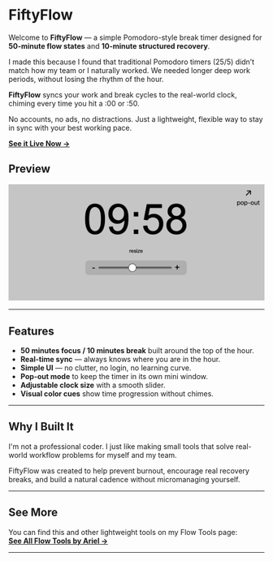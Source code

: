 # FiftyFlow

Welcome to **FiftyFlow** — a simple Pomodoro-style break timer designed for **50-minute flow states** and **10-minute structured recovery**.

I made this because I found that traditional Pomodoro timers (25/5) didn’t match how my team or I naturally worked. We needed longer deep work periods, without losing the rhythm of the hour.

**FiftyFlow** syncs your work and break cycles to the real-world clock, chiming every time you hit a :00 or :50.  

No accounts, no ads, no distractions. Just a lightweight, flexible way to stay in sync with your best working pace.

[**See it Live Now →**](https://hellomynameisariel.github.io/fiftyflow/)

## Preview
![FiftyFlow Screenshot](FiftyFlow.png)

---

## Features
- **50 minutes focus / 10 minutes break** built around the top of the hour.
- **Real-time sync** — always knows where you are in the hour.
- **Simple UI** — no clutter, no login, no learning curve.
- **Pop-out mode** to keep the timer in its own mini window.
- **Adjustable clock size** with a smooth slider.
- **Visual color cues** show time progression without chimes.

---

## Why I Built It
I'm not a professional coder. I just like making small tools that solve real-world workflow problems for myself and my team.  

FiftyFlow was created to help prevent burnout, encourage real recovery breaks, and build a natural cadence without micromanaging yourself.

---

## See More
You can find this and other lightweight tools on my Flow Tools page:  
[**See All Flow Tools by Ariel →**](https://hellomynameisariel.github.io/flowtools/)

---
